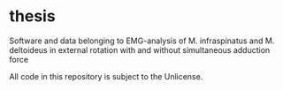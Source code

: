 # thesis
Software and data belonging to EMG-analysis of M. infraspinatus and M. deltoideus in external rotation with and without simultaneous adduction force

All code in this repository is subject to the Unlicense.
